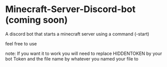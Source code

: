 # Minecraft-Server-Discord-bot (coming soon)
A discord bot that starts a minecraft server using a command (-start)

feel free to use

note: If you want it to work you will need to replace HIDDENTOKEN by your bot Token and the file name by whatever you named your file to
